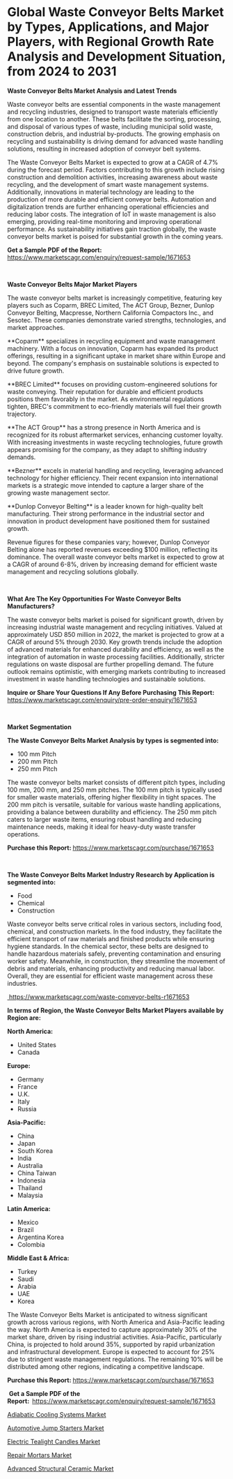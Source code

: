 <p><h1>Global Waste Conveyor Belts Market by Types, Applications, and Major Players, with Regional Growth Rate Analysis and Development Situation, from 2024 to 2031</h1></p><p><strong>Waste Conveyor Belts Market Analysis and Latest Trends</strong></p>
<p><p>Waste conveyor belts are essential components in the waste management and recycling industries, designed to transport waste materials efficiently from one location to another. These belts facilitate the sorting, processing, and disposal of various types of waste, including municipal solid waste, construction debris, and industrial by-products. The growing emphasis on recycling and sustainability is driving demand for advanced waste handling solutions, resulting in increased adoption of conveyor belt systems.</p><p>The Waste Conveyor Belts Market is expected to grow at a CAGR of 4.7% during the forecast period. Factors contributing to this growth include rising construction and demolition activities, increasing awareness about waste recycling, and the development of smart waste management systems. Additionally, innovations in material technology are leading to the production of more durable and efficient conveyor belts. Automation and digitalization trends are further enhancing operational efficiencies and reducing labor costs. The integration of IoT in waste management is also emerging, providing real-time monitoring and improving operational performance. As sustainability initiatives gain traction globally, the waste conveyor belts market is poised for substantial growth in the coming years.</p></p>
<p><strong>Get a Sample PDF of the Report:&nbsp;</strong> <a href="https://www.marketscagr.com/enquiry/request-sample/1671653?utm_campaign=1472&utm_medium=2&utm_source=Github&utm_content=ia&utm_term=10102024&utm_id=waste-conveyor-belts">https://www.marketscagr.com/enquiry/request-sample/1671653</a></p>
<p>&nbsp;</p>
<p><strong>Waste Conveyor Belts Major Market Players</strong></p>
<p><p>The waste conveyor belts market is increasingly competitive, featuring key players such as Coparm, BREC Limited, The ACT Group, Bezner, Dunlop Conveyor Belting, Macpresse, Northern California Compactors Inc., and Sesotec. These companies demonstrate varied strengths, technologies, and market approaches.</p><p>**Coparm** specializes in recycling equipment and waste management machinery. With a focus on innovation, Coparm has expanded its product offerings, resulting in a significant uptake in market share within Europe and beyond. The company's emphasis on sustainable solutions is expected to drive future growth.</p><p>**BREC Limited** focuses on providing custom-engineered solutions for waste conveying. Their reputation for durable and efficient products positions them favorably in the market. As environmental regulations tighten, BREC's commitment to eco-friendly materials will fuel their growth trajectory.</p><p>**The ACT Group** has a strong presence in North America and is recognized for its robust aftermarket services, enhancing customer loyalty. With increasing investments in waste recycling technologies, future growth appears promising for the company, as they adapt to shifting industry demands.</p><p>**Bezner** excels in material handling and recycling, leveraging advanced technology for higher efficiency. Their recent expansion into international markets is a strategic move intended to capture a larger share of the growing waste management sector.</p><p>**Dunlop Conveyor Belting** is a leader known for high-quality belt manufacturing. Their strong performance in the industrial sector and innovation in product development have positioned them for sustained growth. </p><p>Revenue figures for these companies vary; however, Dunlop Conveyor Belting alone has reported revenues exceeding $100 million, reflecting its dominance. The overall waste conveyor belts market is expected to grow at a CAGR of around 6-8%, driven by increasing demand for efficient waste management and recycling solutions globally.</p></p>
<p>&nbsp;</p>
<p><strong>What Are The Key Opportunities For Waste Conveyor Belts Manufacturers?</strong></p>
<p><p>The waste conveyor belts market is poised for significant growth, driven by increasing industrial waste management and recycling initiatives. Valued at approximately USD 850 million in 2022, the market is projected to grow at a CAGR of around 5% through 2030. Key growth trends include the adoption of advanced materials for enhanced durability and efficiency, as well as the integration of automation in waste processing facilities. Additionally, stricter regulations on waste disposal are further propelling demand. The future outlook remains optimistic, with emerging markets contributing to increased investment in waste handling technologies and sustainable solutions.</p></p>
<p><strong>Inquire or Share Your Questions If Any Before Purchasing This Report:</strong> <a href="https://www.marketscagr.com/enquiry/pre-order-enquiry/1671653?utm_campaign=1472&utm_medium=2&utm_source=Github&utm_content=ia&utm_term=10102024&utm_id=waste-conveyor-belts">https://www.marketscagr.com/enquiry/pre-order-enquiry/1671653</a></p>
<p>&nbsp;</p>
<p><strong>Market Segmentation</strong></p>
<p><strong>The Waste Conveyor Belts Market Analysis by types is segmented into:</strong></p>
<p><ul><li>100 mm Pitch</li><li>200 mm Pitch</li><li>250 mm Pitch</li></ul></p>
<p><p>The waste conveyor belts market consists of different pitch types, including 100 mm, 200 mm, and 250 mm pitches. The 100 mm pitch is typically used for smaller waste materials, offering higher flexibility in tight spaces. The 200 mm pitch is versatile, suitable for various waste handling applications, providing a balance between durability and efficiency. The 250 mm pitch caters to larger waste items, ensuring robust handling and reducing maintenance needs, making it ideal for heavy-duty waste transfer operations.</p></p>
<p><strong>Purchase this Report:&nbsp;</strong><a href="https://www.marketscagr.com/purchase/1671653?utm_campaign=1472&utm_medium=2&utm_source=Github&utm_content=ia&utm_term=10102024&utm_id=waste-conveyor-belts">https://www.marketscagr.com/purchase/1671653</a></p>
<p>&nbsp;</p>
<p><strong>The Waste Conveyor Belts Market Industry Research by Application is segmented into:</strong></p>
<p><ul><li>Food</li><li>Chemical</li><li>Construction</li></ul></p>
<p><p>Waste conveyor belts serve critical roles in various sectors, including food, chemical, and construction markets. In the food industry, they facilitate the efficient transport of raw materials and finished products while ensuring hygiene standards. In the chemical sector, these belts are designed to handle hazardous materials safely, preventing contamination and ensuring worker safety. Meanwhile, in construction, they streamline the movement of debris and materials, enhancing productivity and reducing manual labor. Overall, they are essential for efficient waste management across these industries.</p></p>
<p><a href="https://www.marketscagr.com/waste-conveyor-belts-r1671653?utm_campaign=1472&utm_medium=2&utm_source=Github&utm_content=ia&utm_term=10102024&utm_id=waste-conveyor-belts">&nbsp;https://www.marketscagr.com/waste-conveyor-belts-r1671653</a></p>
<p><strong>In terms of Region, the Waste Conveyor Belts Market Players available by Region are:</strong></p>
<p>
    <p> <strong> North America: </strong>
        <ul>
            <li>United States</li>
            <li>Canada</li>
        </ul>
        </p> 
    <p> <strong> Europe: </strong>
        <ul>
            <li>Germany</li>
            <li>France</li>
            <li>U.K.</li>
            <li>Italy</li>
            <li>Russia</li>
        </ul>
        </p> 
    <p> <strong> Asia-Pacific: </strong>
        <ul>
            <li>China</li>
            <li>Japan</li>
            <li>South Korea</li>
            <li>India</li>
            <li>Australia</li>
            <li>China Taiwan</li>
            <li>Indonesia</li>
            <li>Thailand</li>
            <li>Malaysia</li>
        </ul>
        </p> 
    <p> <strong> Latin America: </strong>
        <ul>
            <li>Mexico</li>
            <li>Brazil</li>
            <li>Argentina Korea</li>
            <li>Colombia</li>
        </ul>
        </p> 
    <p> <strong> Middle East & Africa: </strong>
        <ul>
            <li>Turkey</li>
            <li>Saudi</li>
            <li>Arabia</li>
            <li>UAE</li>
            <li>Korea</li>
        </ul>
    </p>
    </p>
<p><p>The Waste Conveyor Belts Market is anticipated to witness significant growth across various regions, with North America and Asia-Pacific leading the way. North America is expected to capture approximately 30% of the market share, driven by rising industrial activities. Asia-Pacific, particularly China, is projected to hold around 35%, supported by rapid urbanization and infrastructural development. Europe is expected to account for 25% due to stringent waste management regulations. The remaining 10% will be distributed among other regions, indicating a competitive landscape.</p></p>
<p><strong>Purchase this Report: </strong><a href="https://www.marketscagr.com/purchase/1671653?utm_campaign=1472&utm_medium=2&utm_source=Github&utm_content=ia&utm_term=10102024&utm_id=waste-conveyor-belts">https://www.marketscagr.com/purchase/1671653</a></p>
<p>&nbsp;<strong>Get a Sample PDF of the Report:&nbsp;&nbsp;</strong><a href="https://www.marketscagr.com/enquiry/request-sample/1671653?utm_campaign=1472&utm_medium=2&utm_source=Github&utm_content=ia&utm_term=10102024&utm_id=waste-conveyor-belts">https://www.marketscagr.com/enquiry/request-sample/1671653</a></p>
<p><strong></strong></p>
<p><p><a href="https://www.linkedin.com/pulse/global-adiabatic-cooling-systems-industry-analysis-report-sndke?utm_campaign=1472&utm_medium=2&utm_source=Github&utm_content=ia&utm_term=10102024&utm_id=waste-conveyor-belts">Adiabatic Cooling Systems Market</a></p><p><a href="https://www.linkedin.com/pulse/global-automotive-jump-starters-market-trends-innovations-nrjtf?utm_campaign=1472&utm_medium=2&utm_source=Github&utm_content=ia&utm_term=10102024&utm_id=waste-conveyor-belts">Automotive Jump Starters Market</a></p><p><a href="https://www.linkedin.com/pulse/electric-tealight-candles-market-penetration-strategies-untapped-gkide?utm_campaign=1472&utm_medium=2&utm_source=Github&utm_content=ia&utm_term=10102024&utm_id=waste-conveyor-belts">Electric Tealight Candles Market</a></p><p><a href="https://www.linkedin.com/pulse/global-repair-mortars-industry-analysis-share-growth-trends-np5yf?utm_campaign=1472&utm_medium=2&utm_source=Github&utm_content=ia&utm_term=10102024&utm_id=waste-conveyor-belts">Repair Mortars Market</a></p><p><a href="https://github.com/abbislposival/Market-Research-Report-List-1/blob/main/advanced-structural-ceramic-market.md?utm_campaign=1472&utm_medium=2&utm_source=Github&utm_content=ia&utm_term=10102024&utm_id=waste-conveyor-belts">Advanced Structural Ceramic Market</a></p></p>